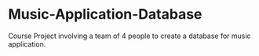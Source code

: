 # Music-Application-Database
Course Project involving a team of 4 people to create a database for music application.
